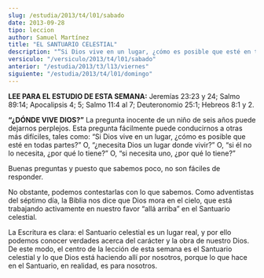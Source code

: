 ```yaml
---
slug: /estudia/2013/t4/l01/sabado
date: 2013-09-28
tipo: leccion
author: Samuel Martínez
title: "EL SANTUARIO CELESTIAL"
description: "“Si Dios vive en un lugar, ¿cómo es posible que esté en todas partes?”,  “¿necesita Dios un lugar donde vivir?”"
versiculo: "/versiculo/2013/t4/l01/sabado"
anterior: "/estudia/2013/t3/l13/viernes"
siguiente: "/estudia/2013/t4/l01/domingo"
---
```


**LEE PARA EL ESTUDIO DE ESTA SEMANA:** Jeremías 23:23 y 24; Salmo 89:14; Apocalipsis 4; 5; Salmo 11:4 al 7; Deuteronomio 25:1; Hebreos 8:1 y 2.

**“¿DÓNDE VIVE DIOS?”** La pregunta inocente de un niño de seis años puede dejarnos perplejos. Esta pregunta fácilmente puede conducirnos a otras más difíciles, tales como: “Si Dios vive en un lugar, ¿cómo es posible que esté en todas partes?” O, “¿necesita Dios un lugar donde vivir?” O, “si él no lo necesita, ¿por qué lo tiene?” O, “si necesita uno, ¿por qué lo tiene?”

Buenas preguntas y puesto que sabemos poco, no son fáciles de responder.

No obstante, podemos contestarlas con lo que sabemos. Como adventistas del séptimo día, la Biblia nos dice que Dios mora en el cielo, que está trabajando activamente en nuestro favor “allá arriba” en el Santuario celestial.

La Escritura es clara: el Santuario celestial es un lugar real, y por ello podemos conocer verdades acerca del carácter y la obra de nuestro Dios. De este modo, el centro de la lección de esta semana es el Santuario celestial y lo que Dios está haciendo allí por nosotros, porque lo que hace en el Santuario, en realidad, es para nosotros.
